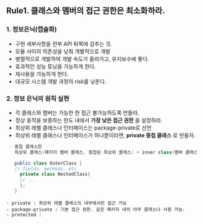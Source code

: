 ## Rule1. 클래스와 멤버의 접근 권한은 최소화하라.
### 1. 정보은닉(캡슐화)
- 구현 세부사항을 전부 API 뒤쪽에 감추는 것.
- 모듈 사이의 의존성을 낮춰 개별적으로 개발
- 병렬적으로 개발하여 개발 속도가 올라가고, 유지보수에 좋다.
- 효과적인 성능 튜닝을 가능하게 한다.
- 재사용을 가능하게 한다.
- 대규모 시스템 개발 과정의 risk를 낮춘다.

### 2. 정보 은닉의 원칙 실현
- 각 클래스와 멤버는 가능한 한 접근 불가능하도록 만들라.
 - 정상 동작을 보증하는 한도 내에서 __가장 낮은 접근 권한__ 을 설정하라.
 - 최상위 레벨 클래스나 인터페이스는 package-private로 선언
 - 최상위 레벨 클래스나 인터페이스가 하나뿐이라면, __private 중첩 클래스__ 로 만들자.
  ```JAVA
   - 중첩 클래스란
     최상위 클래스(패키지 멤버 클래스, 중첩된 최상위 클래스) + inner class(멤버 클래스, 지역 클래스, 익명 클래스)를 합쳐 중첩 클래스 라고 한다.

     public class OuterClass {
     // fields, methods, etc
       private class NestedClass{
       // ...
       };
     }
  ```

  ```
  - private : 최상위 레벨 클래스의 내부에서만 접근 가능
  - package-private : 기본 접근 권한. 같은 패키지 내의 아무 클래스나 사용 가능.
  - protected :
  ```
